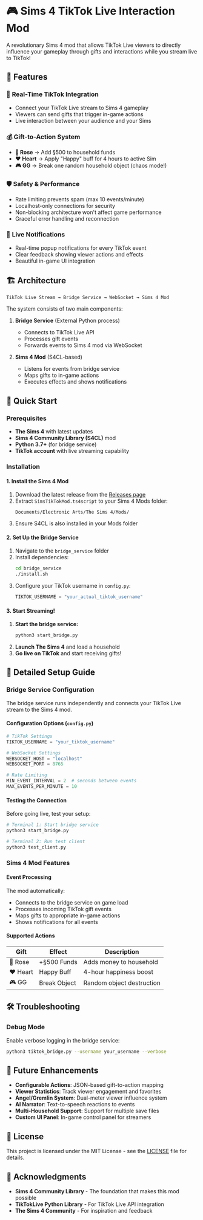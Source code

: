 # 🎮 Sims 4 TikTok Live Interaction Mod

A revolutionary Sims 4 mod that allows TikTok Live viewers to directly influence your gameplay through gifts and interactions while you stream live to TikTok!

## 🌟 Features

### 🎁 **Real-Time TikTok Integration**
- Connect your TikTok Live stream to Sims 4 gameplay
- Viewers can send gifts that trigger in-game actions
- Live interaction between your audience and your Sims

### 💰 **Gift-to-Action System**
- **🌹 Rose** → Add §500 to household funds
- **❤️ Heart** → Apply "Happy" buff for 4 hours to active Sim
- **🎮 GG** → Break one random household object (chaos mode!)

### 🛡️ **Safety & Performance**
- Rate limiting prevents spam (max 10 events/minute)
- Localhost-only connections for security
- Non-blocking architecture won't affect game performance
- Graceful error handling and reconnection

### 📱 **Live Notifications**
- Real-time popup notifications for every TikTok event
- Clear feedback showing viewer actions and effects
- Beautiful in-game UI integration

## 🏗️ Architecture

```
TikTok Live Stream → Bridge Service → WebSocket → Sims 4 Mod
```

The system consists of two main components:

1. **Bridge Service** (External Python process)
   - Connects to TikTok Live API
   - Processes gift events
   - Forwards events to Sims 4 mod via WebSocket

2. **Sims 4 Mod** (S4CL-based)
   - Listens for events from bridge service
   - Maps gifts to in-game actions
   - Executes effects and shows notifications

## 🚀 Quick Start

### Prerequisites
- **The Sims 4** with latest updates
- **Sims 4 Community Library (S4CL)** mod
- **Python 3.7+** (for bridge service)
- **TikTok account** with live streaming capability

### Installation

#### 1. Install the Sims 4 Mod
1. Download the latest release from the [Releases page](../../releases)
2. Extract `SimsTikTokMod.ts4script` to your Sims 4 Mods folder:
   ```
   Documents/Electronic Arts/The Sims 4/Mods/
   ```
3. Ensure S4CL is also installed in your Mods folder

#### 2. Set Up the Bridge Service
1. Navigate to the `bridge_service` folder
2. Install dependencies:
   ```bash
   cd bridge_service
   ./install.sh
   ```
3. Configure your TikTok username in `config.py`:
   ```python
   TIKTOK_USERNAME = "your_actual_tiktok_username"
   ```

#### 3. Start Streaming!
1. **Start the bridge service:**
   ```bash
   python3 start_bridge.py
   ```
2. **Launch The Sims 4** and load a household
3. **Go live on TikTok** and start receiving gifts!

## 📖 Detailed Setup Guide

### Bridge Service Configuration

The bridge service runs independently and connects your TikTok Live stream to the Sims 4 mod.

#### Configuration Options (`config.py`)
```python
# TikTok Settings
TIKTOK_USERNAME = "your_tiktok_username"

# WebSocket Settings  
WEBSOCKET_HOST = "localhost"
WEBSOCKET_PORT = 8765

# Rate Limiting
MIN_EVENT_INTERVAL = 2  # seconds between events
MAX_EVENTS_PER_MINUTE = 10
```

#### Testing the Connection
Before going live, test your setup:
```bash
# Terminal 1: Start bridge service
python3 start_bridge.py

# Terminal 2: Run test client
python3 test_client.py
```

### Sims 4 Mod Features

#### Event Processing
The mod automatically:
- Connects to the bridge service on game load
- Processes incoming TikTok gift events
- Maps gifts to appropriate in-game actions
- Shows notifications for all events

#### Supported Actions
| Gift | Effect | Description |
|------|--------|-------------|
| 🌹 Rose | +§500 Funds | Adds money to household |
| ❤️ Heart | Happy Buff | 4-hour happiness boost |
| 🎮 GG | Break Object | Random object destruction |

## 🛠️ Troubleshooting

### Debug Mode
Enable verbose logging in the bridge service:
```bash
python3 tiktok_bridge.py --username your_username --verbose
```

## 🔮 Future Enhancements

- **Configurable Actions**: JSON-based gift-to-action mapping
- **Viewer Statistics**: Track viewer engagement and favorites
- **Angel/Gremlin System**: Dual-meter viewer influence system
- **AI Narrator**: Text-to-speech reactions to events
- **Multi-Household Support**: Support for multiple save files
- **Custom UI Panel**: In-game control panel for streamers

## 📄 License

This project is licensed under the MIT License - see the [LICENSE](LICENSE) file for details.

## 🙏 Acknowledgments

- **Sims 4 Community Library** - The foundation that makes this mod possible
- **TikTokLive Python Library** - For TikTok Live API integration
- **The Sims 4 Community** - For inspiration and feedback
